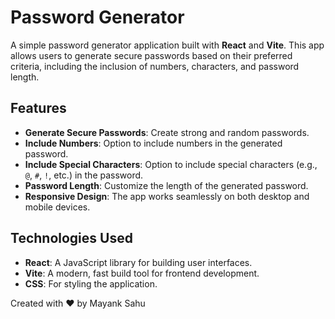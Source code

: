 # Password Generator

A simple password generator application built with **React** and **Vite**. This app allows users to generate secure passwords based on their preferred criteria, including the inclusion of numbers, characters, and password length.

## Features

- **Generate Secure Passwords**: Create strong and random passwords.
- **Include Numbers**: Option to include numbers in the generated password.
- **Include Special Characters**: Option to include special characters (e.g., `@`, `#`, `!`, etc.) in the password.
- **Password Length**: Customize the length of the generated password.
- **Responsive Design**: The app works seamlessly on both desktop and mobile devices.

## Technologies Used

- **React**: A JavaScript library for building user interfaces.
- **Vite**: A modern, fast build tool for frontend development.
- **CSS**: For styling the application.


Created with ❤️ by Mayank Sahu
